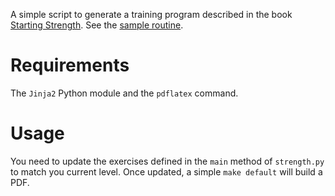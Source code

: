 A simple script to generate a training program described in the book
[Starting Strength](http://startingstrength.com/). See the
[sample routine](https://github.com/dasevilla/barbell-training/raw/master/sample.pdf).


# Requirements

The `Jinja2` Python module and the `pdflatex` command.


# Usage

You need to update the exercises defined in the `main` method of `strength.py`
to match you current level. Once updated, a simple `make default` will build a
PDF.

